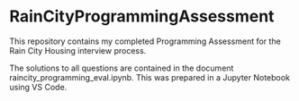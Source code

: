 # RainCityProgrammingAssessment
This repository contains my completed Programming Assessment for the Rain City Housing interview process. 

The solutions to all questions are contained in the document raincity_programming_eval.ipynb. This was prepared in a Jupyter Notebook using VS Code. 
